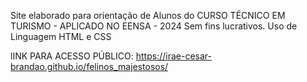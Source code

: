Site elaborado para orientação de Alunos do CURSO TÉCNICO EM TURISMO - APLICADO NO EENSA - 2024
Sem fins lucrativos.
Uso de Linguagem HTML e CSS

lINK PARA ACESSO PÚBLICO: https://irae-cesar-brandao.github.io/felinos_majestosos/
